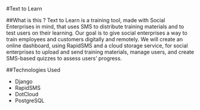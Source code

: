 #Text to Learn

##What is this ?
Text to Learn is a training tool, made with Social Enterprises in mind, that uses SMS to distribute training materials and to test users on their learning. Our goal is to give social enterprises a way to train employees and customers digitally and remotely. We will create an online dashboard, using RapidSMS and a cloud storage service, for social enterprises to upload and send training materials, manage users, and create SMS-based quizzes to assess users’ progress.

##Technologies Used
- Django
- RapidSMS
- DotCloud
- PostgreSQL
